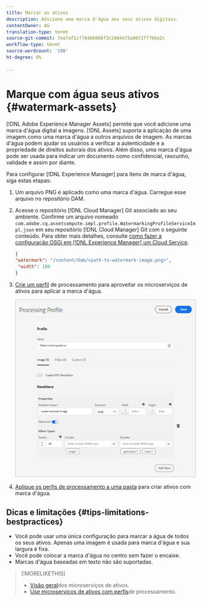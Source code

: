 ```yaml
---
title: Marcar os ativos
description: Adicione uma marca d'água aos seus ativos digitais.
contentOwner: AG
translation-type: tm+mt
source-git-commit: 7ea7af1cf784b6866f3c2484475a8072ff76be2c
workflow-type: tm+mt
source-wordcount: '198'
ht-degree: 0%

---
```



# Marque com água seus ativos {#watermark-assets}

[!DNL Adobe Experience Manager Assets] permite que você adicione uma marca d&#39;água digital a imagens. [!DNL Assets] suporta a aplicação de uma imagem como uma marca d&#39;água a outros arquivos de imagem. As marcas d&#39;água podem ajudar os usuários a verificar a autenticidade e a propriedade de direitos autorais dos ativos. Além disso, uma marca d&#39;água pode ser usada para indicar um documento como confidencial, rascunho, validade e assim por diante.

Para configurar [!DNL Experience Manager] para itens de marca d&#39;água, siga estas etapas:

1. Um arquivo PNG é aplicado como uma marca d&#39;água. Carregue esse arquivo no repositório DAM.

1. Acesse o repositório [!DNL Cloud Manager] Git associado ao seu ambiente. Confirme um arquivo nomeado `com.adobe.cq.assetcompute.impl.profile.WatermarkingProfileServiceImpl.json` em seu repositório [!DNL Cloud Manager] Git com o seguinte conteúdo. Para obter mais detalhes, consulte [como fazer a configuração OSGi em [!DNL Experience Manager] um Cloud Service](/help/implementing/deploying/configuring-osgi.md).

   ```json
   {
   "watermark": "/content/dam/<path-to-watermark-image.png>",
    "width": 100
   }
   ```

1. [Crie um perfil](/help/assets/asset-microservices-configure-and-use.md#create-custom-profile) de processamento para aproveitar os microserviços de ativos para aplicar a marca d&#39;água.

   ![Perfil de processamento de ativos para criar marca d&#39;água](assets/watermark-processing-profile.png)

1. [Aplique os perfis de processamento a uma pasta](/help/assets/asset-microservices-configure-and-use.md#use-profiles) para criar ativos com marca d&#39;água.

## Dicas e limitações {#tips-limitations-bestpractices}

* Você pode usar uma única configuração para marcar a água de todos os seus ativos. Apenas uma imagem é usada para marca d&#39;água e sua largura é fixa.
* Você pode colocar a marca d&#39;água no centro sem fazer o encaixe.
* Marcas d&#39;água baseadas em texto não são suportadas.

>[!MORELIKETHIS]
>
>* [Visão geral](/help/assets/asset-microservices-overview.md)dos microserviços de ativos.
>* [Use microserviços de ativos com perfis](/help/assets/asset-microservices-configure-and-use.md)de processamento.

